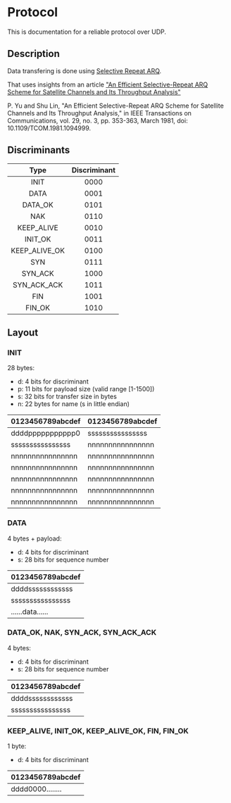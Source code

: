 # Protocol

This is documentation for a reliable protocol over UDP.

<!--  TODO: Should I have a checksum? -->

## Description

Data transfering is done using
[Selective Repeat ARQ](https://en.wikipedia.org/wiki/Selective_Repeat_ARQ).

That uses insights from an article
["An Efficient Selective-Repeat ARQ Scheme for Satellite Channels and Its Throughput Analysis"](https://ieeexplore.ieee.org/document/1094999)

P. Yu and Shu Lin, "An Efficient Selective-Repeat ARQ Scheme for Satellite
Channels and Its Throughput Analysis," in IEEE Transactions on Communications,
vol. 29, no. 3, pp. 353-363, March 1981, doi: 10.1109/TCOM.1981.1094999.

## Discriminants

|     Type      | Discriminant |
| :-----------: | :----------: |
|     INIT      |     0000     |
|     DATA      |     0001     |
|    DATA_OK    |     0101     |
|      NAK      |     0110     |
|  KEEP_ALIVE   |     0010     |
|    INIT_OK    |     0011     |
| KEEP_ALIVE_OK |     0100     |
|      SYN      |     0111     |
|    SYN_ACK    |     1000     |
|  SYN_ACK_ACK  |     1011     |
|      FIN      |     1001     |
|    FIN_OK     |     1010     |

## Layout

### INIT

28 bytes:

- d: 4 bits for discriminant
- p: 11 bits for payload size (valid range [1-1500])
- s: 32 bits for transfer size in bytes
- n: 22 bytes for name (s in little endian)

| 0123456789abcdef | 0123456789abcdef |
| ---------------- | ---------------- |
| ddddppppppppppp0 | ssssssssssssssss |
| ssssssssssssssss | nnnnnnnnnnnnnnnn |
| nnnnnnnnnnnnnnnn | nnnnnnnnnnnnnnnn |
| nnnnnnnnnnnnnnnn | nnnnnnnnnnnnnnnn |
| nnnnnnnnnnnnnnnn | nnnnnnnnnnnnnnnn |
| nnnnnnnnnnnnnnnn | nnnnnnnnnnnnnnnn |
| nnnnnnnnnnnnnnnn | nnnnnnnnnnnnnnnn |

### DATA

4 bytes + payload:

- d: 4 bits for discriminant
- s: 28 bits for sequence number

| 0123456789abcdef |
| ---------------- |
| ddddssssssssssss |
| ssssssssssssssss |
| ......data...... |

### DATA_OK, NAK, SYN_ACK, SYN_ACK_ACK

4 bytes:

- d: 4 bits for discriminant
- s: 28 bits for sequence number

| 0123456789abcdef |
| ---------------- |
| ddddssssssssssss |
| ssssssssssssssss |

### KEEP_ALIVE, INIT_OK, KEEP_ALIVE_OK, FIN, FIN_OK

1 byte:

- d: 4 bits for discriminant

| 0123456789abcdef |
| ---------------- |
| dddd0000........ |
